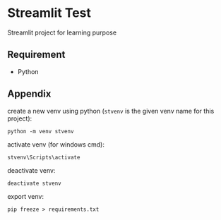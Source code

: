 # Streamlit Test

Streamlit project for learning purpose


## Requirement

- Python

## Appendix

create a new venv using python (`stvenv` is the given venv name for this project):
```
python -m venv stvenv
```

activate venv (for windows cmd):
```
stvenv\Scripts\activate
```

deactivate venv:
```
deactivate stvenv
```

export venv:
```
pip freeze > requirements.txt
```

